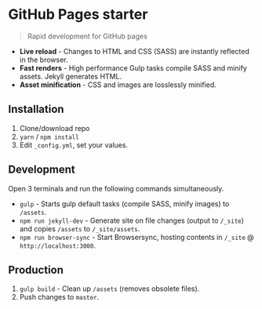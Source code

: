 # GitHub Pages starter
> Rapid development for GitHub pages

* **Live reload** - Changes to HTML and CSS (SASS) are instantly reflected in the browser.
* **Fast renders** - High performance Gulp tasks compile SASS and minify assets. Jekyll generates HTML.
* **Asset minification** - CSS and images are losslessly minified.

## Installation
1. Clone/download repo
2. `yarn` / `npm install`
3. Edit `_config.yml`, set your values.

## Development
Open 3 terminals and run the following commands simultaneously.

* `gulp` - Starts gulp default tasks (compile SASS, minify images) to `/assets`.
* `npm run jekyll-dev` - Generate site on file changes (output to `/_site`) and copies `/assets` to `/_site/assets`.
* `npm run browser-sync` - Start Browsersync, hosting contents in `/_site` @ `http://localhost:3000`.

## Production
1. `gulp build` - Clean up `/assets` (removes obsolete files).
2. Push changes to `master`.
